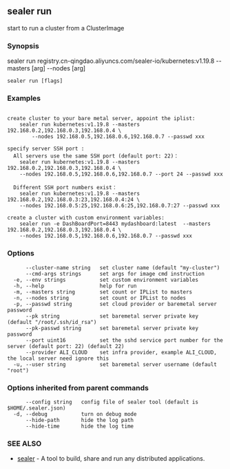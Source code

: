 ## sealer run

start to run a cluster from a ClusterImage

### Synopsis

sealer run registry.cn-qingdao.aliyuncs.com/sealer-io/kubernetes:v1.19.8 --masters [arg] --nodes [arg]

```
sealer run [flags]
```

### Examples

```

create cluster to your bare metal server, appoint the iplist:
	sealer run kubernetes:v1.19.8 --masters 192.168.0.2,192.168.0.3,192.168.0.4 \
		--nodes 192.168.0.5,192.168.0.6,192.168.0.7 --passwd xxx

specify server SSH port :
  All servers use the same SSH port (default port: 22)：
	sealer run kubernetes:v1.19.8 --masters 192.168.0.2,192.168.0.3,192.168.0.4 \
	--nodes 192.168.0.5,192.168.0.6,192.168.0.7 --port 24 --passwd xxx

  Different SSH port numbers exist：
	sealer run kubernetes:v1.19.8 --masters 192.168.0.2,192.168.0.3:23,192.168.0.4:24 \
	--nodes 192.168.0.5:25,192.168.0.6:25,192.168.0.7:27 --passwd xxx

create a cluster with custom environment variables:
	sealer run -e DashBoardPort=8443 mydashboard:latest  --masters 192.168.0.2,192.168.0.3,192.168.0.4 \
	--nodes 192.168.0.5,192.168.0.6,192.168.0.7 --passwd xxx

```

### Options

```
      --cluster-name string   set cluster name (default "my-cluster")
      --cmd-args strings      set args for image cmd instruction
  -e, --env strings           set custom environment variables
  -h, --help                  help for run
  -m, --masters string        set count or IPList to masters
  -n, --nodes string          set count or IPList to nodes
  -p, --passwd string         set cloud provider or baremetal server password
      --pk string             set baremetal server private key (default "/root/.ssh/id_rsa")
      --pk-passwd string      set baremetal server private key password
      --port uint16           set the sshd service port number for the server (default port: 22) (default 22)
      --provider ALI_CLOUD    set infra provider, example ALI_CLOUD, the local server need ignore this
  -u, --user string           set baremetal server username (default "root")
```

### Options inherited from parent commands

```
      --config string   config file of sealer tool (default is $HOME/.sealer.json)
  -d, --debug           turn on debug mode
      --hide-path       hide the log path
      --hide-time       hide the log time
```

### SEE ALSO

* [sealer](sealer.md)	 - A tool to build, share and run any distributed applications.

